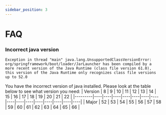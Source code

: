 ```yaml
---
sidebar_position: 3
---
```


# FAQ

### Incorrect java version

`
Exception in thread "main" java.lang.UnsupportedClassVersionError: org/springframework/boot/loader/JarLauncher has been compiled by a more recent version of the Java Runtime (class file version 61.0), this version of the Java Runtime only recognizes class file versions up to 52.0
`

You have the incorrect version of java installed. Please look at the table below to see what version you need:
| Version | 8  | 9  | 10 | 11 | 12 | 13 | 14 | 15 | 16 | 17 | 18 | 19 | 20 | 21 | 22 |
|---------|----|----|----|----|----|----|----|----|----|----|----|----|----|----|----|
| Major   | 52 | 53 | 54 | 55 | 56 | 57 | 58 | 59 | 60 | 61 | 62 | 63 | 64 | 65 | 66 |
